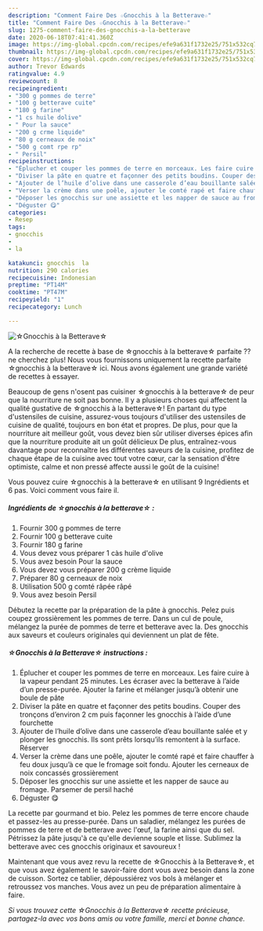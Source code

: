 ```yaml
---
description: "Comment Faire Des ☆Gnocchis à la Betterave☆"
title: "Comment Faire Des ☆Gnocchis à la Betterave☆"
slug: 1275-comment-faire-des-gnocchis-a-la-betterave
date: 2020-06-18T07:41:41.360Z
image: https://img-global.cpcdn.com/recipes/efe9a631f1732e25/751x532cq70/☆gnocchis-a-la-betterave☆-photo-principale-de-la-recette.jpg
thumbnail: https://img-global.cpcdn.com/recipes/efe9a631f1732e25/751x532cq70/☆gnocchis-a-la-betterave☆-photo-principale-de-la-recette.jpg
cover: https://img-global.cpcdn.com/recipes/efe9a631f1732e25/751x532cq70/☆gnocchis-a-la-betterave☆-photo-principale-de-la-recette.jpg
author: Trevor Edwards
ratingvalue: 4.9
reviewcount: 8
recipeingredient:
- "300 g pommes de terre"
- "100 g betterave cuite"
- "180 g farine"
- "1 cs huile dolive"
- " Pour la sauce"
- "200 g crme liquide"
- "80 g cerneaux de noix"
- "500 g comt rpe rp"
- " Persil"
recipeinstructions:
- "Éplucher et couper les pommes de terre en morceaux. Les faire cuire à la vapeur pendant 25 minutes. Les écraser avec la betterave à l’aide d’un presse-purée. Ajouter la farine et mélanger jusqu’à obtenir une boule de pâte"
- "Diviser la pâte en quatre et façonner des petits boudins. Couper des tronçons d’environ 2 cm puis façonner les gnocchis à l’aide d’une fourchette"
- "Ajouter de l’huile d’olive dans une casserole d’eau bouillante salée et y plonger les gnocchis. Ils sont prêts lorsqu’ils remontent à la surface. Réserver"
- "Verser la crème dans une poêle, ajouter le comté rapé et faire chauffer à feu doux jusqu’à ce que le fromage soit fondu. Ajouter les cerneaux de noix concassés grossièrement"
- "Déposer les gnocchis sur une assiette et les napper de sauce au fromage. Parsemer de persil haché"
- "Déguster 😋"
categories:
- Resep
tags:
- gnocchis
- 
- la

katakunci: gnocchis  la 
nutrition: 290 calories
recipecuisine: Indonesian
preptime: "PT14M"
cooktime: "PT47M"
recipeyield: "1"
recipecategory: Lunch

---
```



![☆Gnocchis à la Betterave☆](https://img-global.cpcdn.com/recipes/efe9a631f1732e25/751x532cq70/☆gnocchis-a-la-betterave☆-photo-principale-de-la-recette.jpg)

A la recherche de recette à base de ☆gnocchis à la betterave☆ parfaite ?? ne cherchez plus! Nous vous fournissons uniquement la recette parfaite ☆gnocchis à la betterave☆ ici. Nous avons également une grande variété de recettes à essayer.

Beaucoup de gens n'osent pas cuisiner ☆gnocchis à la betterave☆ de peur que la nourriture ne soit pas bonne. Il y a plusieurs choses qui affectent la qualité gustative de ☆gnocchis à la betterave☆! En partant du type d'ustensiles de cuisine, assurez-vous toujours d'utiliser des ustensiles de cuisine de qualité, toujours en bon état et propres. De plus, pour que la nourriture ait meilleur goût, vous devez bien sûr utiliser diverses épices afin que la nourriture produite ait un goût délicieux De plus, entraînez-vous davantage pour reconnaître les différentes saveurs de la cuisine, profitez de chaque étape de la cuisine avec tout votre cœur, car la sensation d'être optimiste, calme et non pressé affecte aussi le goût de la cuisine!

<!--inarticleads1-->

Vous pouvez cuire ☆gnocchis à la betterave☆ en utilisant 9 Ingrédients et 6 pas. Voici comment vous faire il.

##### Ingrédients de ☆gnocchis à la betterave☆ :

1. Fournir 300 g pommes de terre
1. Fournir 100 g betterave cuite
1. Fournir 180 g farine
1. Vous devez vous préparer 1 càs huile d&#39;olive
1. Vous avez besoin  Pour la sauce
1. Vous devez vous préparer 200 g crème liquide
1. Préparer 80 g cerneaux de noix
1. Utilisation 500 g comté râpée râpé
1. Vous avez besoin  Persil


Débutez la recette par la préparation de la pâte à gnocchis. Pelez puis coupez grossièrement les pommes de terre. Dans un cul de poule, mélangez la purée de pommes de terre et betterave avec la. Des gnocchis aux saveurs et couleurs originales qui deviennent un plat de fête. 

<!--inarticleads2-->

##### ☆Gnocchis à la Betterave☆ instructions :

1. Éplucher et couper les pommes de terre en morceaux. Les faire cuire à la vapeur pendant 25 minutes. Les écraser avec la betterave à l’aide d’un presse-purée. Ajouter la farine et mélanger jusqu’à obtenir une boule de pâte
1. Diviser la pâte en quatre et façonner des petits boudins. Couper des tronçons d’environ 2 cm puis façonner les gnocchis à l’aide d’une fourchette
1. Ajouter de l’huile d’olive dans une casserole d’eau bouillante salée et y plonger les gnocchis. Ils sont prêts lorsqu’ils remontent à la surface. Réserver
1. Verser la crème dans une poêle, ajouter le comté rapé et faire chauffer à feu doux jusqu’à ce que le fromage soit fondu. Ajouter les cerneaux de noix concassés grossièrement
1. Déposer les gnocchis sur une assiette et les napper de sauce au fromage. Parsemer de persil haché
1. Déguster 😋


La recette par gourmand et bio. Pelez les pommes de terre encore chaude et passez-les au presse-purée. Dans un saladier, mélangez les purées de pommes de terre et de betterave avec l&#39;œuf, la farine ainsi que du sel. Pétrissez la pâte jusqu&#39;à ce qu&#39;elle devienne souple et lisse. Sublimez la betterave avec ces gnocchis originaux et savoureux ! 

<!--inarticleads1-->

<p>
Maintenant que vous avez revu la recette de ☆Gnocchis à la Betterave☆, et que vous avez également le savoir-faire dont vous avez besoin dans la zone de cuisson. Sortez ce tablier, dépoussiérez vos bols à mélanger et retroussez vos manches. Vous avez un peu de préparation alimentaire à faire.
</p>

<p>
<i>Si vous trouvez cette ☆Gnocchis à la Betterave☆ recette précieuse, partagez-la avec vos bons amis ou votre famille, merci et bonne chance.</i>
</p>
